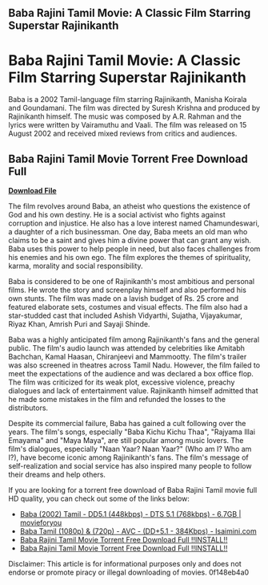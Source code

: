 ## Baba Rajini Tamil Movie: A Classic Film Starring Superstar Rajinikanth

  
# Baba Rajini Tamil Movie: A Classic Film Starring Superstar Rajinikanth
 
Baba is a 2002 Tamil-language film starring Rajinikanth, Manisha Koirala and Goundamani. The film was directed by Suresh Krishna and produced by Rajinikanth himself. The music was composed by A.R. Rahman and the lyrics were written by Vairamuthu and Vaali. The film was released on 15 August 2002 and received mixed reviews from critics and audiences.
 
## Baba Rajini Tamil Movie Torrent Free Download Full


[**Download File**](https://www.google.com/url?q=https%3A%2F%2Ftinurll.com%2F2tKfmV&sa=D&sntz=1&usg=AOvVaw39b2dqr8E5tLfGXmJgU-QV)

 
The film revolves around Baba, an atheist who questions the existence of God and his own destiny. He is a social activist who fights against corruption and injustice. He also has a love interest named Chamundeswari, a daughter of a rich businessman. One day, Baba meets an old man who claims to be a saint and gives him a divine power that can grant any wish. Baba uses this power to help people in need, but also faces challenges from his enemies and his own ego. The film explores the themes of spirituality, karma, morality and social responsibility.
 
Baba is considered to be one of Rajinikanth's most ambitious and personal films. He wrote the story and screenplay himself and also performed his own stunts. The film was made on a lavish budget of Rs. 25 crore and featured elaborate sets, costumes and visual effects. The film also had a star-studded cast that included Ashish Vidyarthi, Sujatha, Vijayakumar, Riyaz Khan, Amrish Puri and Sayaji Shinde.
 
Baba was a highly anticipated film among Rajinikanth's fans and the general public. The film's audio launch was attended by celebrities like Amitabh Bachchan, Kamal Haasan, Chiranjeevi and Mammootty. The film's trailer was also screened in theatres across Tamil Nadu. However, the film failed to meet the expectations of the audience and was declared a box office flop. The film was criticized for its weak plot, excessive violence, preachy dialogues and lack of entertainment value. Rajinikanth himself admitted that he made some mistakes in the film and refunded the losses to the distributors.
 
Despite its commercial failure, Baba has gained a cult following over the years. The film's songs, especially "Baba Kichu Kichu Thaa", "Rajyama Illai Emayama" and "Maya Maya", are still popular among music lovers. The film's dialogues, especially "Naan Yaar? Naan Yaar?" (Who am I? Who am I?), have become iconic among Rajinikanth's fans. The film's message of self-realization and social service has also inspired many people to follow their dreams and help others.
 
If you are looking for a torrent free download of Baba Rajini Tamil movie full HD quality, you can check out some of the links below:
 
- [Baba (2002) Tamil - DD5.1 (448kbps) - DTS 5.1 (768kbps) - 6.7GB | movieforyou](https://tamilmovi4u.blogspot.com/2022/02/baba-2002-tamil-dd51-448kbps-dts-51.html)
- [Baba Tamil (1080p) & (720p) - AVC - (DD+5.1 - 384Kbps) - Isaimini.com](https://isaimini.day/baba/)
- [Baba Rajini Tamil Movie Torrent Free Download Full !!INSTALL!!](https://amedirectory.com/wp-content/uploads/2022/07/Baba_Rajini_Tamil_Movie_Torrent_Free_Download_Full.pdf)
- [Baba Rajini Tamil Movie Torrent Free Download Full !!INSTALL!!](https://520bhl.com/wp-content/uploads/2022/06/baba_rajini_tamil_movie_torrent_free_download_full.pdf)

Disclaimer: This article is for informational purposes only and does not endorse or promote piracy or illegal downloading of movies.
 0f148eb4a0
